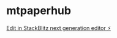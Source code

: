 # mtpaperhub

[Edit in StackBlitz next generation editor ⚡️](https://stackblitz.com/~/github.com/boltwebdesigning/mtpaperhub)